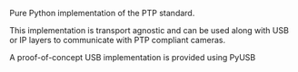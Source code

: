 Pure Python implementation of the PTP standard.

This implementation is transport agnostic and can be used along with USB or IP
layers to communicate with PTP compliant cameras.

A proof-of-concept USB implementation is provided using PyUSB
